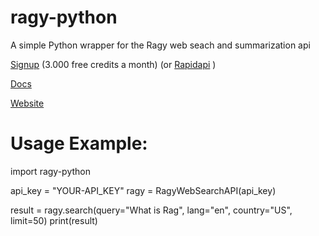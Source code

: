 # ragy-python
 A simple Python wrapper for the Ragy web seach and summarization api
 
 [Signup](https://www.ragy.ai/signup) (3.000 free credits a month) (or [Rapidapi](https://rapidapi.com/pschinkel80/api/ragy-search) )
 
 [Docs](https://www.ragy.ai/docs)
 
 [Website](https://www.ragy.ai/)

# Usage Example:
import ragy-python

api_key = "YOUR-API_KEY"
ragy = RagyWebSearchAPI(api_key)

result = ragy.search(query="What is Rag", lang="en", country="US", limit=50)
print(result)


